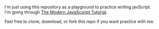 I'm just using this repository as a playground to practice writing javScript. I'm going through [The Modern JavaScsript Tutorial](https://javascript.info/). 

Feel free to clone, download, or fork this repo if you want practice with me.